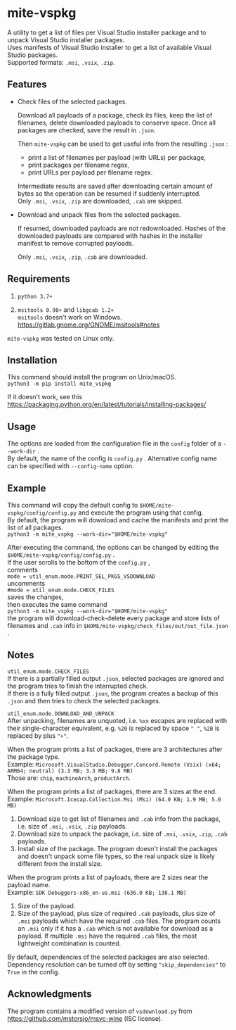 # mite-vspkg

A utility to get a list of files per Visual Studio installer package and to unpack Visual Studio installer packages.<br>
Uses manifests of Visual Studio installer to get a list of available Visual Studio packages.<br>
Supported formats: `.msi`, `.vsix`, `.zip`.


## Features

- Check files of the selected packages.

  Download all payloads of a package, check its files, keep the list of filenames, delete downloaded payloads to conserve space. Once all packages are checked, save the result in `.json`.

  Then `mite-vspkg` can be used to get useful info from the resulting `.json` :
  - print a list of filenames per payload (with URLs) per package,
  - print packages per filename regex,
  - print URLs per payload per filename regex.

  Intermediate results are saved after downloading certain amount of bytes so the operation can be resumed if suddenly interrupted.<br>
  Only `.msi`, `.vsix`, `.zip` are downloaded, `.cab` are skipped.

- Download and unpack files from the selected packages.

  If resumed, downloaded payloads are not redownloaded. Hashes of the downloaded payloads are compared with hashes in the installer manifest to remove corrupted payloads.

  Only `.msi`, `.vsix`, `.zip`, `.cab` are downloaded.


## Requirements

1. `python 3.7+`

2. `msitools 0.98+` and `libgcab 1.2+`<br>
`msitools` doesn't work on Windows. <https://gitlab.gnome.org/GNOME/msitools#notes>

`mite-vspkg` was tested on Linux only.


## Installation

This command should install the program on Unix/macOS.<br>
`python3 -m pip install mite_vspkg`

If it doesn't work, see this <https://packaging.python.org/en/latest/tutorials/installing-packages/>


## Usage

The options are loaded from the configuration file in the `config` folder of a `--work-dir` .<br>
By default, the name of the config is `config.py` . Alternative config name can be specified with `--config-name` option.


## Example

This command will copy the default config to `$HOME/mite-vspkg/config/config.py` and execute the program using that config.<br>
By default, the program will download and cache the manifests and print the list of all packages.<br>
`python3 -m mite_vspkg --work-dir="$HOME/mite-vspkg"`

After executing the command, the options can be changed by editing the `$HOME/mite-vspkg/config/config.py` .<br>
If the user scrolls to the bottom of the `config.py` ,<br>
comments<br>
`mode = util_enum.mode.PRINT_SEL_PKGS_VSDOWNLOAD`<br>
uncomments<br>
`#mode = util_enum.mode.CHECK_FILES`<br>
saves the changes,<br>
then executes the same command<br>
`python3 -m mite_vspkg --work-dir="$HOME/mite-vspkg"`<br>
the program will download-check-delete every package and store lists of filenames and `.cab` info in `$HOME/mite-vspkg/check_files/out/out_file.json` .


## Notes

`util_enum.mode.CHECK_FILES`<br>
If there is a partially filled output `.json`, selected packages are ignored and the program tries to finish the interrupted check.<br>
If there is a fully filled output `.json`, the program creates a backup of this `.json` and then tries to check the selected packages.

`util_enum.mode.DOWNLOAD_AND_UNPACK`<br>
After unpacking, filenames are unquoted, i.e. `%xx` escapes are replaced with their single-character equivalent, e.g. `%20` is replaced by space `" "`, `%2B` is replaced by plus `"+"`.

When the program prints a list of packages, there are 3 architectures after the package type.<br>
Example: `Microsoft.VisualStudio.Debugger.Concord.Remote (Vsix) (x64; ARM64; neutral) (3.3 MB; 3.3 MB; 9.8 MB)`<br>
Those are: `chip`, `machineArch`, `productArch`.

When the program prints a list of packages, there are 3 sizes at the end.<br>
Example: `Microsoft.Icecap.Collection.Msi (Msi) (64.0 KB; 1.9 MB; 5.0 MB)`
1. Download size to get list of filenames and `.cab` info from the package, i.e. size of `.msi`, `.vsix`, `.zip` payloads.
2. Download size to unpack the package, i.e. size of `.msi`, `.vsix`, `.zip`, `.cab` payloads.
3. Install size of the package. The program doesn't install the packages and doesn't unpack some file types, so the real unpack size is likely different from the install size.

When the program prints a list of payloads, there are 2 sizes near the payload name.<br>
Example: `SDK Debuggers-x86_en-us.msi (636.0 KB; 138.1 MB)`
1. Size of the payload.
2. Size of the payload, plus size of required `.cab` payloads, plus size of `.msi` payloads which have the required `.cab` files. The program counts an `.msi` only if it has a `.cab` which is not available for download as a payload. If multiple `.msi` have the required `.cab` files, the most lightweight combination is counted.

By default, dependencies of the selected packages are also selected. Dependency resolution can be turned off by setting `"skip_dependencies"` to `True` in the config.


## Acknowledgments

The program contains a modified version of `vsdownload.py` from <https://github.com/mstorsjo/msvc-wine> (ISC license).
